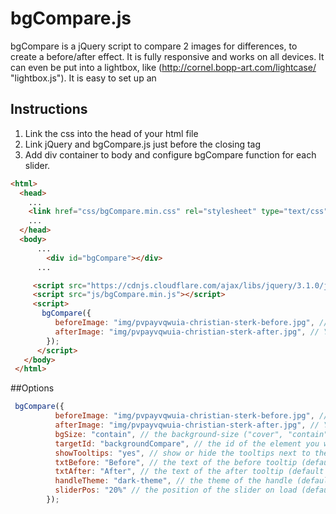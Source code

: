 # bgCompare.js
bgCompare is a jQuery script to compare 2 images for differences, to create a before/after effect. It is fully responsive and works on all devices. It can even be put into a lightbox, like (http://cornel.bopp-art.com/lightcase/ "lightbox.js"). It is easy to set up an

## Instructions

1. Link the css into the head of your html file
2. Link  jQuery and bgCompare.js just before the closing </body> tag
3. Add div container to body and configure bgCompare function for each slider. 

```html
<html>
  <head>
    ...
    <link href="css/bgCompare.min.css" rel="stylesheet" type="text/css" />
    ...
  </head>
  <body>
      ...
        <div id="bgCompare"></div>
      ...

     <script src="https://cdnjs.cloudflare.com/ajax/libs/jquery/3.1.0/jquery.min.js"></script>
     <script src="js/bgCompare.min.js"></script>
     <script>
       bgCompare({
          beforeImage: "img/pvpayvqwuia-christian-sterk-before.jpg", // Your before image
          afterImage: "img/pvpayvqwuia-christian-sterk-after.jpg", // Your after image
        });
      </script>
   </body>
 </html>
```

##Options
```javascript
 bgCompare({
          beforeImage: "img/pvpayvqwuia-christian-sterk-before.jpg", // Your before image
          afterImage: "img/pvpayvqwuia-christian-sterk-after.jpg", // Your after image
          bgSize: "contain", // the background-size ("cover", "contain" for responsive awesomeness) (default "contain")
          targetId: "backgroundCompare", // the id of the element you want the script to load into
          showTooltips: "yes", // show or hide the tooltips next to the handle (default "yes")
          txtBefore: "Before", // the text of the before tooltip (default "Before")
          txtAfter: "After", // the text of the after tooltip (default "After")
          handleTheme: "dark-theme", // the theme of the handle (default "dark-theme")
          sliderPos: "20%" // the position of the slider on load (default: "50%")
        });
```

